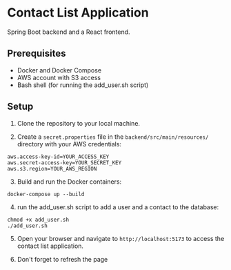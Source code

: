 # Contact List Application

Spring Boot backend and a React frontend.

## Prerequisites

- Docker and Docker Compose
- AWS account with S3 access
- Bash shell (for running the add_user.sh script)

## Setup

1. Clone the repository to your local machine.

2. Create a `secret.properties` file in the `backend/src/main/resources/` directory with your AWS credentials:

```
aws.access-key-id=YOUR_ACCESS_KEY
aws.secret-access-key=YOUR_SECRET_KEY
aws.s3.region=YOUR_AWS_REGION
```

3. Build and run the Docker containers:

```
docker-compose up --build
```

4. run the add_user.sh script to add a user and a contact to the database:

```
chmod +x add_user.sh
./add_user.sh
```

5. Open your browser and navigate to `http://localhost:5173` to access the contact list application.

6. Don't forget to refresh the page
